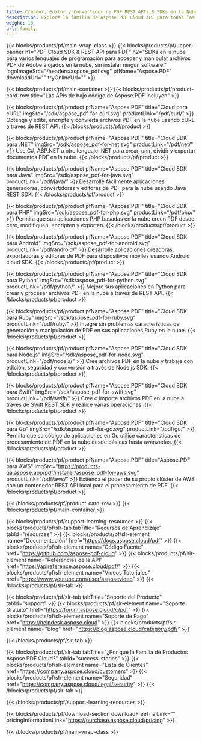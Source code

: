 ```yaml
---
title: Creador, Editor y Convertidor de PDF REST APIs & SDKs en la Nube
description: Explore la familia de Aspose.PDF Cloud API para todas las plataformas Android, Java, Swift y más. Procesamiento unificado de PDF en la nube.
weight: 10
url: family
---
```


{{< blocks/products/pf/main-wrap-class >}}
{{< blocks/products/pf/upper-banner h1="PDF Cloud SDK & REST API para PDF" h2="SDKs en la nube para varios lenguajes de programación para acceder y manipular archivos PDF de Adobe alojados en la nube, sin instalar ningún software." logoImageSrc="/headers/aspose_pdf.svg" pfName="Aspose.PDF" downloadUrl="" tryOnlineUrl="" >}}

{{< blocks/products/pf/main-container >}}
{{< blocks/products/pf/product-card-row title="Las APIs de bajo código de Aspose.PDF incluyen" >}}

{{< blocks/products/pf/product pfName="Aspose.PDF" title="Cloud para cURL" imgSrc="/sdk/aspose_pdf-for-curl.svg" productLink="/pdf/curl/" >}}
Obtenga y edite, encripte y convierta archivos PDF en la nube usando cURL a través de REST API.
{{< /blocks/products/pf/product >}}

{{< blocks/products/pf/product pfName="Aspose.PDF" title="Cloud SDK para .NET" imgSrc="/sdk/aspose_pdf-for-net.svg" productLink="/pdf/net/" >}}
Use C#, ASP.NET u otro lenguaje .NET para crear, unir, dividir y exportar documentos PDF en la nube.
{{< /blocks/products/pf/product >}}

{{< blocks/products/pf/product pfName="Aspose.PDF" title="Cloud SDK para Java" imgSrc="/sdk/aspose_pdf-for-java.svg" productLink="/pdf/java/" >}}
Desarrolle fácilmente aplicaciones generadoras, convertidoras y editoras de PDF para la nube usando Java REST SDK.
{{< /blocks/products/pf/product >}}

{{< blocks/products/pf/product pfName="Aspose.PDF" title="Cloud SDK para PHP" imgSrc="/sdk/aspose_pdf-for-php.svg" productLink="/pdf/php/" >}}
Permita que sus aplicaciones PHP basadas en la nube creen PDF desde cero, modifiquen, encripten y exporten.
{{< /blocks/products/pf/product >}}

{{< blocks/products/pf/product pfName="Aspose.PDF" title="Cloud SDK para Android" imgSrc="/sdk/aspose_pdf-for-android.svg" productLink="/pdf/android/" >}}
Desarrolle aplicaciones creadoras, exportadoras y editoras de PDF para dispositivos móviles usando Android cloud SDK.
{{< /blocks/products/pf/product >}}

{{< blocks/products/pf/product pfName="Aspose.PDF" title="Cloud SDK para Python" imgSrc="/sdk/aspose_pdf-for-python.svg" productLink="/pdf/python/" >}}
Mejore sus aplicaciones en Python para crear y procesar archivos PDF en la nube a través de REST API.
{{< /blocks/products/pf/product >}}

{{< blocks/products/pf/product pfName="Aspose.PDF" title="Cloud SDK para Ruby" imgSrc="/sdk/aspose_pdf-for-ruby.svg" productLink="/pdf/ruby/" >}}
Integre sin problemas características de generación y manipulación de PDF en sus aplicaciones Ruby en la nube.
{{< /blocks/products/pf/product >}}

{{< blocks/products/pf/product pfName="Aspose.PDF" title="Cloud SDK para Node.js" imgSrc="/sdk/aspose_pdf-for-node.svg" productLink="/pdf/nodejs/" >}}
Cree archivos PDF en la nube y trabaje con edición, seguridad y conversión a través de Node.js SDK.
{{< /blocks/products/pf/product >}}

{{< blocks/products/pf/product pfName="Aspose.PDF" title="Cloud SDK para Swift" imgSrc="/sdk/aspose_pdf-for-swift.svg" productLink="/pdf/swift/" >}}
Cree o importe archivos PDF en la nube a través de Swift REST SDK y realice varias operaciones.
{{< /blocks/products/pf/product >}}

{{< blocks/products/pf/product pfName="Aspose.PDF" title="Cloud SDK para Go" imgSrc="/sdk/aspose_pdf-for-go.svg" productLink="/pdf/go/" >}}
Permita que su código de aplicaciones en Go utilice características de procesamiento de PDF en la nube desde básicas hasta avanzadas.
{{< /blocks/products/pf/product >}}

{{< blocks/products/pf/product pfName="Aspose.PDF" title="Aspose.PDF para AWS" imgSrc="https://products-qa.aspose.app/pdf/installer/aspose_pdf-for-aws.svg" productLink="/pdf/aws/" >}}
Extienda el poder de su propio clúster de AWS con un contenedor REST API local para el procesamiento de PDF.
{{< /blocks/products/pf/product >}}

{{< /blocks/products/pf/product-card-row >}}
{{< /blocks/products/pf/main-container >}}

{{< blocks/products/pf/support-learning-resources >}}
{{< blocks/products/pf/slr-tab tabTitle="Recursos de Aprendizaje" tabId="resources" >}}
{{< blocks/products/pf/slr-element name="Documentación" href="https://docs.aspose.cloud/pdf" >}}
{{< blocks/products/pf/slr-element name="Código Fuente" href="https://github.com/aspose-pdf-cloud" >}}
{{< blocks/products/pf/slr-element name="Referencias de la API" href="https://apireference.aspose.cloud/pdf/" >}}
{{< blocks/products/pf/slr-element name="Videos Tutoriales" href="https://www.youtube.com/user/asposevideo" >}}
{{< /blocks/products/pf/slr-tab >}}

{{< blocks/products/pf/slr-tab tabTitle="Soporte del Producto" tabId="support" >}}
{{< blocks/products/pf/slr-element name="Soporte Gratuito" href="https://forum.aspose.cloud/c/pdf" >}}
{{< blocks/products/pf/slr-element name="Soporte de Pago" href="https://helpdesk.aspose.cloud" >}}
{{< blocks/products/pf/slr-element name="Blog" href="https://blog.aspose.cloud/category/pdf/" >}}

{{< /blocks/products/pf/slr-tab >}}

{{< blocks/products/pf/slr-tab tabTitle="¿Por qué la Familia de Productos Aspose.PDF Cloud?" tabId="success-stories" >}}
{{< blocks/products/pf/slr-element name="Lista de Clientes" href="https://company.aspose.cloud/customers" >}}
{{< blocks/products/pf/slr-element name="Seguridad" href="https://company.aspose.cloud/legal/security" >}}
{{< /blocks/products/pf/slr-tab >}}

{{< /blocks/products/pf/support-learning-resources >}}

{{< blocks/products/pf/download-section downloadFreeTrialLink="" pricingInformationLink="https://purchase.aspose.cloud/pricing" >}}

{{< /blocks/products/pf/main-wrap-class >}}

